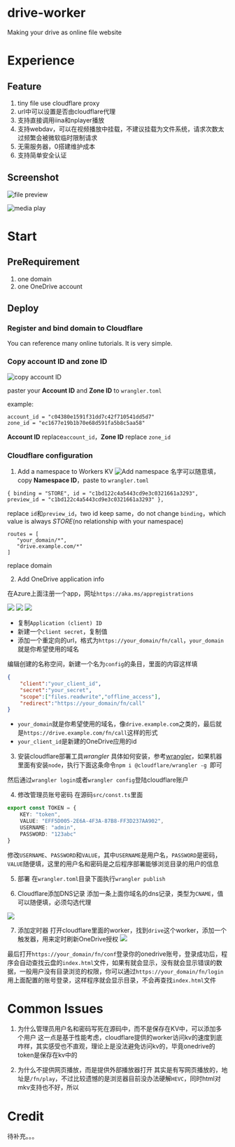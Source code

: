 # drive-worker
Making your drive as online file website
# Experience
## Feature
1. tiny file use cloudflare proxy
2. url中可以设置是否由cloudflare代理
3. 支持直接调用iina和nplayer播放
4. 支持webdav，可以在视频播放中挂载，不建议挂载为文件系统，请求次数太过频繁会被微软临时限制请求
5. 无需服务器，0搭建维护成本
6. 支持简单安全认证

## Screenshot
![file preview](./doc/file_list_preview.png)

![media play](./doc/file_media_play.png)

# Start

## PreRequirement

1. one domain
2. one OneDrive account

## Deploy

### Register and bind domain to Cloudflare
You can reference many online tutorials. It is very simple.

### Copy account ID and zone ID
![copy account ID](./doc/cloudflare_zone_id.png)

paster your **Account ID** and **Zone ID** to `wrangler.toml`

example:
```
account_id = "c04380e1591f31dd7c42f710541dd5d7"
zone_id = "ec1677e19b1b70e68d591fa5b8c5aa58"
```
**Account ID** replace`account_id`，**Zone ID** replace `zone_id`

### Cloudflare configuration
1. Add a namespace to Workers KV
![Add namespace](./doc/cloudflare_add_store.png)
名字可以随意填，copy **Namespace ID**，paste to `wrangler.toml`
```
{ binding = "STORE", id = "c1bd122c4a5443cd9e3c0321661a3293", preview_id = "c1bd122c4a5443cd9e3c0321661a3293" },
```
replace `id`和`preview_id`，two id keep same，do not change `binding`，which value is always *STORE*(no relationship with your namespace)


```
routes = [
   "your_domain/*",
   "drive.example.com/*"
]
```
replace domain

2. Add OneDrive application info

在Azure上面注册一个app，网址`https://aka.ms/appregistrations`

![](./doc/onedrive_app_client.png)
![](./doc/onedrive_app_secret.png)
![](./doc/onedrive_app_url.png)
- 复制`Application (client) ID`
- 新建一个`client secret`，复制值
- 添加一个重定向的url，格式为`https://your_domain/fn/call`，`your_domain`就是你希望使用的域名



编辑创建的名称空间，新建一个名为`config`的条目，里面的内容这样填
```json
{
    "client":"your_client_id",
    "secret":"your_secret",
    "scope":["files.readwrite","offline_access"],
    "redirect":"https://your_domain/fn/call"
}
```

- `your_domain`就是你希望使用的域名，像`drive.example.com`之类的，最后就是`https://drive.example.com/fn/call`这样的形式
- `your_client_id`是新建的OneDrive应用的id

3. 安装cloudflare部署工具*wrangler*
具体如何安装，参考[wrangler](https://github.com/cloudflare/wrangler)，如果机器里面有安装`node`，执行下面这条命令`npm i @cloudflare/wrangler -g
`即可

然后通过`wrangler login`或者`wrangler config`登陆cloudflare账户

4. 修改管理员账号密码
在源码`src/const.ts`里面
```ts
export const TOKEN = {
    KEY: "token",
    VALUE: "EFF5D005-2E6A-4F3A-87B8-FF3D237AA902",
    USERNAME: "admin",
    PASSWORD: "123abc"
}
```
修改`USERNAME`、`PASSWORD`和`VALUE`，其中`USERNAME`是用户名，`PASSWORD`是密码，`VALUE`随便填，这里的用户名和密码是之后程序部署能够浏览目录的用户的信息

5. 部署
在`wrangler.toml`目录下面执行`wrangler publish`

6. Cloudflare添加DNS记录
添加一条上面你域名的dns记录，类型为`CNAME`，值可以随便填，必须勾选代理

![](./doc/dns_cname.png)

7. 添加定时器
打开cloudflare里面的worker，找到`drive`这个worker，添加一个触发器，用来定时刷新OneDrive授权
![](./doc/cloudflare_token_renew.png)

最后打开`https://your_domain/fn/conf`登录你的onedrive账号，登录成功后，程序会自动查找云盘的`index.html`文件，如果有就会显示，没有就会显示错误的数据，一般用户没有目录浏览的权限，你可以通过`https://your_domain/fn/login`用上面配置的账号登录，这样程序就会显示目录，不会再查找`index.html`文件


# Common Issues
1. 为什么管理员用户名和密码写死在源码中，而不是保存在KV中，可以添加多个用户
这一点是基于性能考虑，cloudflare提供的worker访问kv的速度到底咋样，其实感受也不直观，理论上是没法避免访问kv的，毕竟onedrive的token是保存在kv中的

2. 为什么不提供网页播放，而是提供外部播放器打开
其实是有写网页播放的，地址是`/fn/play`，不过比较遗憾的是浏览器目前没办法硬解`HEVC`，同时html对mkv支持也不好，所以

# Credit

待补充。。。